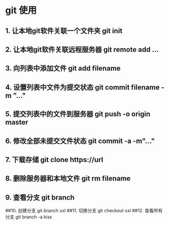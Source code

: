 # git 使用
## 1. 让本地git软件关联一个文件夹 git init
## 2. 让本地git软件关联远程服务器 git remote add ...
## 3. 向列表中添加文件 git add filename
## 4. 设置列表中文件为提交状态 git commit filename -m "..."
## 5. 提交列表中的文件到服务器 git push -o origin master

## 6. 修改全部未提交文件状态 git commit -a -m"..."
## 7. 下载存储 git clone https://url
## 8. 删除服务器和本地文件 git rm filename

## 9. 查看分支 git branch
##10. 创建分支 git branch xxl
##11. 切换分支 git checkout xxl
##12. 查看所有分支 git branch -a
kiss
